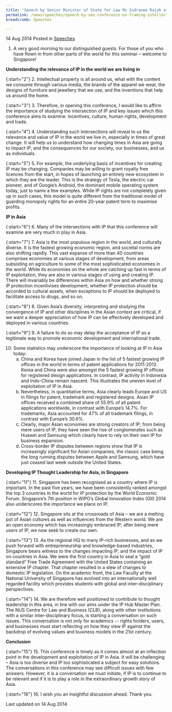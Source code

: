 ```yaml
---
title: 'Speech by Senior Minister of State for Law Ms Indranee Rajah at NUS Centre for Law & Business Conference on Framing Intellectual Property Law in the 21st Century'
permalink: /news/speeches/speech-by-sms-conference-on-framing-intellectual-property-law-in-21st-century/
breadcrumb: Speeches

---
```



14 Aug 2014 Posted in [Speeches](/news/speeches)

1. A very good morning to our distinguished guests. For those of you who have flown in from other parts of the world for this seminar – welcome to Singapore!

**Understanding the relevance of IP in the world we are living in**

{:start="2"}
2. Intellectual property is all around us, what with the content we consume through various media, the brands of the apparel we wear, the designs of furniture and jewellery that we use, and the inventions that help us around the home.

{:start="3"}
3. Therefore, in opening this conference, I would like to affirm the importance of studying the intersection of IP and key issues which this conference aims to examine: incentives, culture, human rights, development and trade.

{:start="4"}
4. Understanding such intersections will reveal to us the relevance and value of IP in the world we live in, especially in times of great change. It will help us to understand how changing times in Asia are going to impact IP, and the consequences for our society, our businesses, and us as individuals.

{:start="5"}
5. For example, the underlying basis of incentives for creating IP may be changing. Companies may be willing to grant royalty free licences from the start, in hopes of launching an entirely new ecosystem in which they are the leader. This is the strategy of Tesla, the electric car pioneer, and of Google’s Android, the dominant mobile operating system today, just to name a few examples. While IP rights are not completely given up in such cases, this model is quite different from the traditional model of guarding monopoly rights for an entire 20-year patent term to maximise profits.


**IP in Asia**

{:start="6"}
6. Many of the intersections with IP that this conference will examine are very much in play in Asia.

{:start="7"}
7. Asia is the most populous region in the world, and culturally diverse. It is the fastest growing economic region, and societal norms are also shifting rapidly. This vast expanse of more than 40 countries comprises economies at various stages of development, from areas subsisting on agriculture to some of the most sophisticated economies in the world. While its economies on the whole are catching up fast in terms of IP exploitation, they are also in various stages of using and creating IP. There will invariably be differences within Asia on how and whether strong IP protection incentivises development, whether IP protection should be accorded to cultural assets, when exceptions to IP should be deployed to facilitate access to drugs, and so on.

{:start="8"}
8. Given Asia’s diversity, interpreting and studying the convergence of IP and other disciplines in the Asian context are critical, if we want a deeper appreciation of how IP can be effectively developed and deployed in various countries.

{:start="9"}
9. A failure to do so may delay the acceptance of IP as a legitimate way to promote economic development and international trade.

<ol start="10">
<li>Some statistics may underscore the importance of looking at IP in Asia today:


<ol style="list-style-type: lower-alpha">
<li>China and Korea have joined Japan in the list of 5 fastest growing IP offices in the world in terms of patent applications for 2011-2012. Korea and China were also amongst the 5 fastest growing IP offices for registered design applications. In contrast, IP activity in Indonesia and Indo-China remain nascent. This illustrates the uneven level of exploitation of IP in Asia. </li>

<li>Nevertheless, in quantitative terms, Asia clearly leads Europe and US in filings for patent, trademark and registered designs. Asian IP offices received a combined share of 55.9% of all patent applications worldwide, in contrast with Europe’s 14.7%. For trademarks, Asia accounted for 47% of all trademark filings, in contrast with Europe’s 30.6%. </li>

<li>Clearly, major Asian economies are strong creators of IP; from being mere users of IP, they have seen the rise of conglomerates such as Huawei and Samsung which clearly have to rely on their own IP for business expansion. </li>

<li>Cross-border IP disputes between regions show that IP is increasingly significant for Asian companies, the classic case being the long running disputes between Apple and Samsung, which have just ceased last week outside the United States.</li>
</ol>

</li>
</ol>

**Developing IP Thought Leadership for Asia, in Singapore**

{:start="11"}
11. Singapore has been recognised as a country where IP is important. In the past five years, we have been consistently ranked amongst the top 3 countries in the world for IP protection by the World Economic Forum. Singapore’s 7th position in WIPO’s Global Innovation Index (GII) 2014 also underscores the importance we place on IP.

{:start="12"}
12. Singapore sits at the crossroads of Asia – we are a melting pot of Asian cultures as well as influences from the Western world. We are an open economy which has increasingly embraced IP; after being mere users of IP, we now seek to create our own.

{:start="13"}
13. As the regional HQ to many IP-rich businesses, and as we push forward with entrepreneurship and knowledge-based industries, Singapore bears witness to the changes impacting IP, and the impact of IP on countries in Asia. We were the first country in Asia to seal a “gold standard” Free Trade Agreement with the United States containing an extensive IP chapter. That chapter resulted in a slew of changes to domestic IP legislation. On the academic front, the Law Faculty at the National University of Singapore has evolved into an internationally well regarded facility which provides students with global and inter-disciplinary perspectives.

{:start="14"}
14. We are therefore well positioned to contribute to thought leadership in this area, in line with our aims under the IP Hub Master Plan. The NUS Centre for Law and Business (CLB), along with other institutions with a similar inter-disciplinary focus, is starting a conversation on such issues. This conversation is not only for academics -- rights holders, users, and businesses must start reflecting on how they view IP against the backdrop of evolving values and business models in the 21st century.

**Conclusion**

{:start="15"}
15. This conference is timely as it comes almost at an inflection point in the development and exploitation of IP in Asia. It will be challenging – Asia is too diverse and IP too sophisticated a subject for easy solutions. The conversations in this conference may see difficult issues with few answers. However, it is a conversation we must initiate, if IP is to continue to be relevant and if it is to play a role in the extraordinary growth story of Asia.

{:start="16"}
16. I wish you an insightful discussion ahead. Thank you.

<p class="right-side-updated">Last updated on 14 Aug 2014</p>

